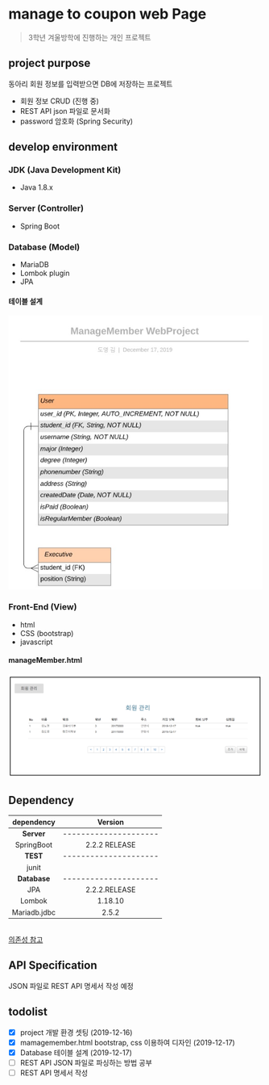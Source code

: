 # manage to coupon web Page
>3학년 겨울방학에 진행하는 개인 프로젝트<br>

## project purpose
동아리 회원 정보를 입력받으면 DB에 저장하는 프로젝트
- 회원 정보 CRUD (진행 중)
- REST API json 파일로 문서화
- password 암호화 (Spring Security)

## develop environment
### JDK (Java Development Kit)
- Java 1.8.x

### Server (Controller)
- Spring Boot

### Database (Model)
- MariaDB
- Lombok plugin
- JPA

#### 테이블 설계
![DB테이블](./image/databasetable.jpg)

### Front-End (View)
- html
- CSS (bootstrap)
- javascript

#### manageMember.html
![회원관리](./image/managemember.jpg)

## Dependency
|dependency|Version|
|:------:|:---:|
|**Server**|---------------------|
|SpringBoot|2.2.2 RELEASE|
|**TEST**|---------------------|
|junit||
|**Database**|---------------------|
|JPA|2.2.2.RELEASE|
|Lombok|1.18.10|
|Mariadb.jdbc|2.5.2|

<br>[의존성 참고](https://mvnrepository.com/)

## API Specification
JSON 파일로 REST API 명세서 작성 예정


## todolist
- [x] project 개발 환경 셋팅 (2019-12-16)
- [x] mamagemember.html bootstrap, css 이용하여 디자인 (2019-12-17)
- [x] Database 테이블 설계 (2019-12-17)
- [ ] REST API JSON 파일로 파싱하는 방법 공부
- [ ] REST API 명세서 작성